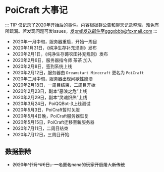 # PoiCraft 大事记

::: TIP
仅记录了2020年开始后的事件。内容根据群公告和聊天记录整理，难免有所疏漏。若发现问题可发issues，发pr或发送邮件至gggxbbb@foxmail.com
:::

* 2020年一月中旬，服务器重启，开始一周目
* 2020年1月31日，《纯净生存补充规则》发布
* 2020年2月1日，《纯净生存薅农田补充规则》发布
* 2020年2月6日，服务器指令师 茶茶 加入
* 2020年2月8日，签到系统上线
* 2020年2月12日，服务器由 `Dreamstart Minecraft` 更名为 `PoiCraft`
* 2020年二月中旬，服务器出现间歇性崩溃
* 2020年2月18日，一周目结束，二周目开始
* 2020年2月23日，副本“恶浪之危”上线
* 2020年2月29日，副本“灵魂炽热”上线
* 2020年3月24日，PoiQQBot-β上线测试
* 2020年5月3日，PoiCraft暂时关服
* 2020年5月4日晚，PoiCraft服务器恢复
* 2020年5月15日，PoiCraft迁移至新服务器
* 2020年7月11日，二周目结束
* 2020年7月12日，三周目开始

## ~~数据删除~~
* ~~2020年^]?月^#€日，一名匿名nana的玩家开启屠人新传统~~
